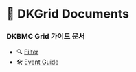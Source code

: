 # 📄 DKGrid Documents 
### DKBMC Grid 가이드 문서

- 🔍 [Filter](https://github.com/qkrwnstn356/DKGrid/blob/main/Event.md)
- 🛠 [Event Guide](https://github.com/qkrwnstn356/DKGrid/blob/main/Event.md)
